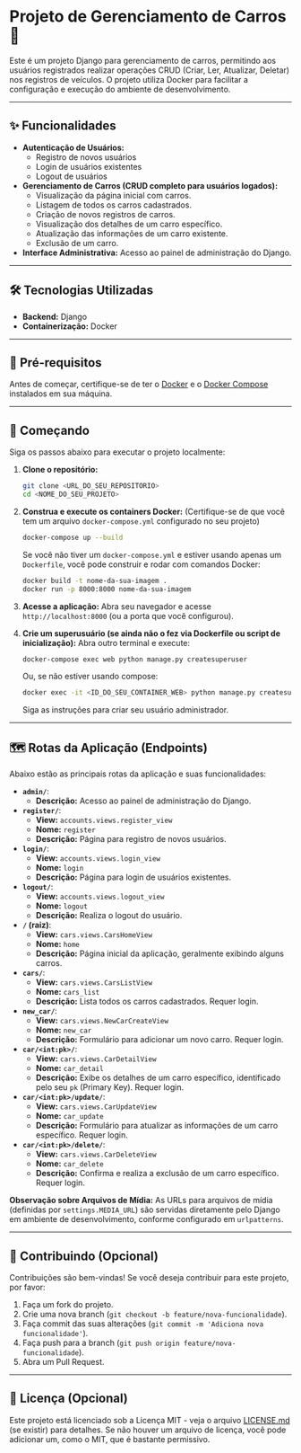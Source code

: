 # Projeto de Gerenciamento de Carros 🚗

Este é um projeto Django para gerenciamento de carros, permitindo aos usuários registrados realizar operações CRUD (Criar, Ler, Atualizar, Deletar) nos registros de veículos. O projeto utiliza Docker para facilitar a configuração e execução do ambiente de desenvolvimento.

---

## ✨ Funcionalidades

* **Autenticação de Usuários:**
    * Registro de novos usuários
    * Login de usuários existentes
    * Logout de usuários
* **Gerenciamento de Carros (CRUD completo para usuários logados):**
    * Visualização da página inicial com carros.
    * Listagem de todos os carros cadastrados.
    * Criação de novos registros de carros.
    * Visualização dos detalhes de um carro específico.
    * Atualização das informações de um carro existente.
    * Exclusão de um carro.
* **Interface Administrativa:** Acesso ao painel de administração do Django.

---

## 🛠️ Tecnologias Utilizadas

* **Backend:** Django
* **Containerização:** Docker

---

## 🚀 Pré-requisitos

Antes de começar, certifique-se de ter o [Docker](https://www.docker.com/get-started) e o [Docker Compose](https://docs.docker.com/compose/install/) instalados em sua máquina.

---

## 🏁 Começando

Siga os passos abaixo para executar o projeto localmente:

1.  **Clone o repositório:**
    ```bash
    git clone <URL_DO_SEU_REPOSITORIO>
    cd <NOME_DO_SEU_PROJETO>
    ```

2.  **Construa e execute os containers Docker:**
    (Certifique-se de que você tem um arquivo `docker-compose.yml` configurado no seu projeto)
    ```bash
    docker-compose up --build
    ```
    Se você não tiver um `docker-compose.yml` e estiver usando apenas um `Dockerfile`, você pode construir e rodar com comandos Docker:
    ```bash
    docker build -t nome-da-sua-imagem .
    docker run -p 8000:8000 nome-da-sua-imagem
    ```

3.  **Acesse a aplicação:**
    Abra seu navegador e acesse `http://localhost:8000` (ou a porta que você configurou).

4.  **Crie um superusuário (se ainda não o fez via Dockerfile ou script de inicialização):**
    Abra outro terminal e execute:
    ```bash
    docker-compose exec web python manage.py createsuperuser
    ```
    Ou, se não estiver usando compose:
    ```bash
    docker exec -it <ID_DO_SEU_CONTAINER_WEB> python manage.py createsuperuser
    ```
    Siga as instruções para criar seu usuário administrador.

---

## 🗺️ Rotas da Aplicação (Endpoints)

Abaixo estão as principais rotas da aplicação e suas funcionalidades:

* **`admin/`**:
    * **Descrição:** Acesso ao painel de administração do Django.
* **`register/`**:
    * **View:** `accounts.views.register_view`
    * **Nome:** `register`
    * **Descrição:** Página para registro de novos usuários.
* **`login/`**:
    * **View:** `accounts.views.login_view`
    * **Nome:** `login`
    * **Descrição:** Página para login de usuários existentes.
* **`logout/`**:
    * **View:** `accounts.views.logout_view`
    * **Nome:** `logout`
    * **Descrição:** Realiza o logout do usuário.
* **`/` (raiz)**:
    * **View:** `cars.views.CarsHomeView`
    * **Nome:** `home`
    * **Descrição:** Página inicial da aplicação, geralmente exibindo alguns carros.
* **`cars/`**:
    * **View:** `cars.views.CarsListView`
    * **Nome:** `cars_list`
    * **Descrição:** Lista todos os carros cadastrados. Requer login.
* **`new_car/`**:
    * **View:** `cars.views.NewCarCreateView`
    * **Nome:** `new_car`
    * **Descrição:** Formulário para adicionar um novo carro. Requer login.
* **`car/<int:pk>/`**:
    * **View:** `cars.views.CarDetailView`
    * **Nome:** `car_detail`
    * **Descrição:** Exibe os detalhes de um carro específico, identificado pelo seu `pk` (Primary Key). Requer login.
* **`car/<int:pk>/update/`**:
    * **View:** `cars.views.CarUpdateView`
    * **Nome:** `car_update`
    * **Descrição:** Formulário para atualizar as informações de um carro específico. Requer login.
* **`car/<int:pk>/delete/`**:
    * **View:** `cars.views.CarDeleteView`
    * **Nome:** `car_delete`
    * **Descrição:** Confirma e realiza a exclusão de um carro específico. Requer login.

**Observação sobre Arquivos de Mídia:**
As URLs para arquivos de mídia (definidas por `settings.MEDIA_URL`) são servidas diretamente pelo Django em ambiente de desenvolvimento, conforme configurado em `urlpatterns`.

---

## 🤝 Contribuindo (Opcional)

Contribuições são bem-vindas! Se você deseja contribuir para este projeto, por favor:

1.  Faça um fork do projeto.
2.  Crie uma nova branch (`git checkout -b feature/nova-funcionalidade`).
3.  Faça commit das suas alterações (`git commit -m 'Adiciona nova funcionalidade'`).
4.  Faça push para a branch (`git push origin feature/nova-funcionalidade`).
5.  Abra um Pull Request.

---

## 📄 Licença (Opcional)

Este projeto está licenciado sob a Licença MIT - veja o arquivo [LICENSE.md](LICENSE.md) (se existir) para detalhes.
Se não houver um arquivo de licença, você pode adicionar um, como o MIT, que é bastante permissivo.

